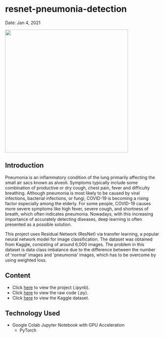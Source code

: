 # resnet-pneumonia-detection
Date: Jan 4, 2021

<img src = 'https://images.emedicinehealth.com/images/article/main_image/bacterial-pneumonia-1.jpg' width="400">

## Introduction

Pneumonia is an inflammatory condition of the lung primarily affecting the small air sacs known as alveoli. Symptoms typically include some combination of productive or dry cough, chest pain, fever and difficulty breathing. Although pneumonia is most likely to be caused by viral infections, bacterial infections, or fungi, COVID-19 is becoming a rising factor especially among the elderly. For some people, COVID-19 causes more severe symptoms like high fever, severe cough, and shortness of breath, which often indicates pneumonia. Nowadays, with this increasing importance of accurately detecting diseases, deep learning is often presented as a possible solution.

This project uses Residual Network (ResNet) via transfer learning, a popular neural network model for image classification. The dataset was obtained from Kaggle, consisting of around 6,000 images. The problem in this dataset is data class imbalance due to the difference between the number of 'normal' images and 'pneumonia' images, which has to be overcome by using weighted loss.

## Content
- Click [here](https://github.com/chan030609/resnet-pneumonia-detection/resnet-pneumonia-detection.ipynb) to view the project (.ipynb).
- Click [here](https://github.com/chan030609/resnet-pneumonia-detection/resnet-pneumonia-detection.py) to view the raw code (.py).
- Click [here](https://www.kaggle.com/paultimothymooney/chest-xray-pneumonia) to view the Kaggle dataset.

## Technology Used
- Google Colab Jupyter Notebook with GPU Acceleration
  - PyTorch
